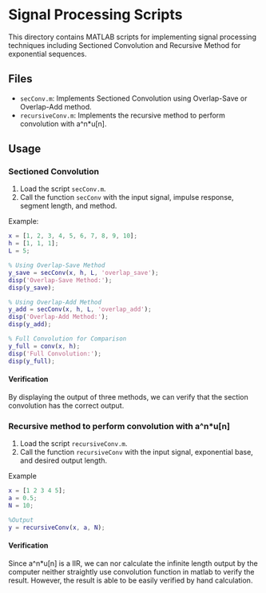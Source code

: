 # Signal Processing Scripts

This directory contains MATLAB scripts for implementing signal processing techniques including Sectioned Convolution and Recursive Method for exponential sequences.

## Files

- `secConv.m`: Implements Sectioned Convolution using Overlap-Save or Overlap-Add method.
- `recursiveConv.m`: Implements the recursive method to perform convolution with a^n\*u[n].

## Usage

### Sectioned Convolution

1. Load the script `secConv.m`.
2. Call the function `secConv` with the input signal, impulse response, segment length, and method.

Example:
```matlab
x = [1, 2, 3, 4, 5, 6, 7, 8, 9, 10];
h = [1, 1, 1];
L = 5;

% Using Overlap-Save Method
y_save = secConv(x, h, L, 'overlap_save');
disp('Overlap-Save Method:');
disp(y_save);

% Using Overlap-Add Method
y_add = secConv(x, h, L, 'overlap_add');
disp('Overlap-Add Method:');
disp(y_add);

% Full Convolution for Comparison
y_full = conv(x, h);
disp('Full Convolution:');
disp(y_full);
```

#### Verification

By displaying the output of three methods, we can verify that the section convolution has the correct output.

### Recursive method to perform convolution with a^n\*u[n]

1. Load the script `recursiveConv.m`.
2. Call the function `recursiveConv` with the input signal, exponential base, and desired output length.

Example
```matlab
x = [1 2 3 4 5];
a = 0.5;
N = 10;

%Output
y = recursiveConv(x, a, N);
```

#### Verification

Since a^n\*u[n] is a IIR, we can nor calculate the infinite length output by the computer neither straightly use convolution function in matlab to verify the result. However, the result is able to be easily verified by hand calculation.